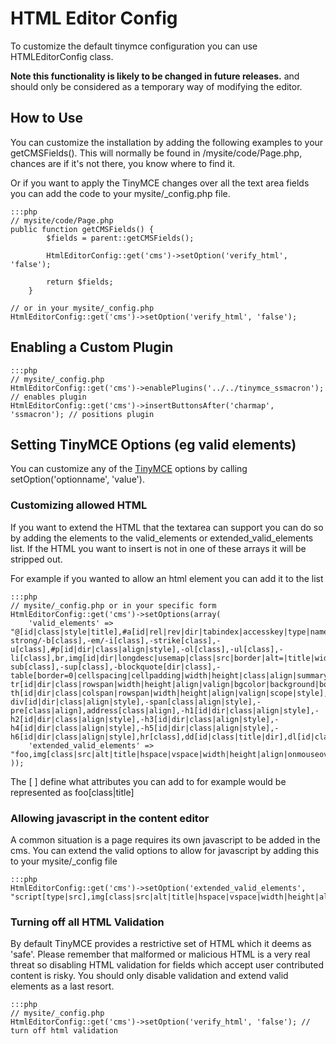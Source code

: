 # HTML Editor Config

To customize the default tinymce configuration you can use HTMLEditorConfig class. 

**Note this functionality is likely to be changed in future releases.** and should only be considered as a temporary way of modifying the editor.

## How to Use

You can customize the installation by adding the following examples to your  getCMSFields(). This will normally be found in /mysite/code/Page.php, chances are if it's not there, you know where to find it.

Or if you want to apply the TinyMCE changes over all the text area fields you can add the code to your mysite/_config.php file.

	:::php
	// mysite/code/Page.php
	public function getCMSFields() {
			$fields = parent::getCMSFields();
			
			HtmlEditorConfig::get('cms')->setOption('verify_html', 'false');
	
	 		return $fields;
		}
	
	// or in your mysite/_config.php
	HtmlEditorConfig::get('cms')->setOption('verify_html', 'false');



## Enabling a Custom Plugin

	:::php
	// mysite/_config.php
	HtmlEditorConfig::get('cms')->enablePlugins('../../tinymce_ssmacron'); // enables plugin
	HtmlEditorConfig::get('cms')->insertButtonsAfter('charmap', 'ssmacron'); // positions plugin


## Setting TinyMCE Options (eg valid elements)

You can customize any of the [TinyMCE](http://wiki.moxiecode.com/index.php/TinyMCE:Configuration) options by calling setOption('optionname', 'value').

### Customizing allowed HTML

If you want to extend the HTML that the textarea can support you can do so by adding the elements to the valid_elements or extended_valid_elements list. If the HTML you want to insert is not in one of these arrays it will be stripped out.

For example if you wanted to allow an html element <foo> you can add it to the list

	:::php
	// mysite/_config.php or in your specific form
	HtmlEditorConfig::get('cms')->setOptions(array(
		'valid_elements' => "@[id|class|style|title],#a[id|rel|rev|dir|tabindex|accesskey|type|name|href|target|title|class],-strong/-b[class],-em/-i[class],-strike[class],-u[class],#p[id|dir|class|align|style],-ol[class],-ul[class],-li[class],br,img[id|dir|longdesc|usemap|class|src|border|alt=|title|width|height|align],-sub[class],-sup[class],-blockquote[dir|class],-table[border=0|cellspacing|cellpadding|width|height|class|align|summary|dir|id|style],-tr[id|dir|class|rowspan|width|height|align|valign|bgcolor|background|bordercolor|style],tbody[id|class|style],thead[id|class|style],tfoot[id|class|style],#td[id|dir|class|colspan|rowspan|width|height|align|valign|scope|style],-th[id|dir|class|colspan|rowspan|width|height|align|valign|scope|style],caption[id|dir|class],-div[id|dir|class|align|style],-span[class|align|style],-pre[class|align],address[class|align],-h1[id|dir|class|align|style],-h2[id|dir|class|align|style],-h3[id|dir|class|align|style],-h4[id|dir|class|align|style],-h5[id|dir|class|align|style],-h6[id|dir|class|align|style],hr[class],dd[id|class|title|dir],dl[id|class|title|dir],dt[id|class|title|dir],@[id,style,class]",
		'extended_valid_elements' => "foo,img[class|src|alt|title|hspace|vspace|width|height|align|onmouseover|onmouseout|name|usemap],iframe[src|name|width|height|align|frameborder|marginwidth|marginheight|scrolling],object[width|height|data|type],param[name|value],map[class|name|id],area[shape|coords|href|target|alt]"
	));


The [ ] define what attributes you can add to <foo> for example <foo class="baz" title="Bar"> would be represented as foo[class|title]

### Allowing javascript in the content editor

A common situation is a page requires its own javascript to be added in the cms. You can extend the valid options to allow for javascript by adding this to your mysite/_config file

	:::php
	HtmlEditorConfig::get('cms')->setOption('extended_valid_elements', "script[type|src],img[class|src|alt|title|hspace|vspace|width|height|align|onmouseover|onmouseout|name|usemap],iframe[src|name|width|height|align|frameborder|marginwidth|marginheight|scrolling],object[width|height|data|type],param[name|value],map[class|name|id],area[shape|coords|href|target|alt]");

### Turning off all HTML Validation

By default TinyMCE provides a restrictive set of HTML which it deems as 'safe'. Please remember that malformed or malicious HTML is a very real threat so disabling HTML validation for fields which accept user contributed content is risky. You should only disable validation and extend valid elements as a last resort.

	:::php
	// mysite/_config.php
	HtmlEditorConfig::get('cms')->setOption('verify_html', 'false'); // turn off html validation 

